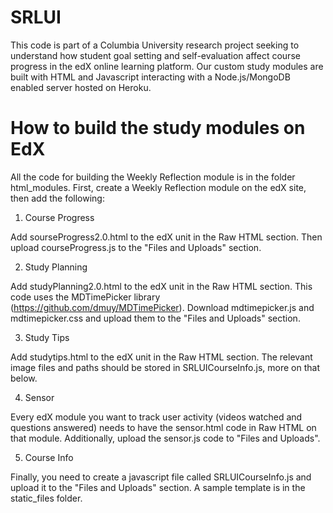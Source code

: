 # SRLUI
This code is part of a Columbia University research project seeking to understand how student goal setting and self-evaluation affect course progress in the edX online learning platform. Our custom study modules are built with HTML and Javascript interacting with a Node.js/MongoDB enabled server hosted on Heroku. 

# How to build the study modules on EdX
All the code for building the Weekly Reflection module is in the folder html_modules. First, create a Weekly Reflection module on the edX site, then add the following: 

1.  Course Progress
  
  Add sourseProgress2.0.html to the edX unit in the Raw HTML section. Then upload courseProgress.js to the "Files and Uploads" section. 
  
2. Study Planning

  Add studyPlanning2.0.html to the edX unit in the Raw HTML section. This code uses the MDTimePicker library (https://github.com/dmuy/MDTimePicker). Download mdtimepicker.js and mdtimepicker.css and upload them to the "Files and Uploads" section.
  
3. Study Tips

  Add studytips.html to the edX unit in the Raw HTML section. The relevant image files and paths should be stored in SRLUICourseInfo.js, more on that below. 
  
 4. Sensor
 
  Every edX module you want to track user activity (videos watched and questions answered) needs to have the sensor.html code in Raw HTML on that module. Additionally, upload the sensor.js code to "Files and Uploads". 

 5. Course Info 
 
Finally, you need to create a javascript file called SRLUICourseInfo.js and upload it to the "Files and Uploads" section. A sample template is in the static_files folder. 


